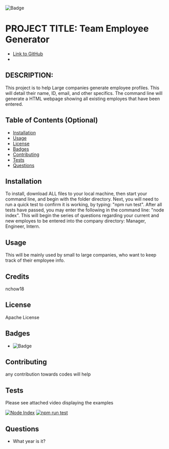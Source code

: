 
![Badge](https://img.shields.io/badge/AWESOME-COOL-red.svg)

# PROJECT TITLE: Team Employee Generator

* [Link to GitHub](https://github.com/nchow18)
* [Email]: (mailto:emailme@nathanchow.ca)

## DESCRIPTION:

This project is to help Large companies generate employee profiles.  This will detail their name, ID, email, and other specifics.  The command line will generate a HTML webpage showing all existing employes that have been entered.

## Table of Contents (Optional)

* [Installation](#installation)
* [Usage](#usage)
* [License](#license)
* [Badges](#badges)
* [Contributing](#contribute)
* [Tests](#tests)
* [Questions](#questions)

## Installation

To install, download ALL files to your local machine, then start your command line, and begin with the folder directory.  Next, you will need to run a quick test to confirm it is working, by typing: "npm run test".  After all tests have passed, you  may enter the following in the command line: "node index".  This will begin the series of questions regarding your current and new employes to be entered into the company directory: Manager, Engineer, Intern.

## Usage

This will be mainly used by small to large companies, who want to keep track of their employee info.

## Credits

nchow18

## License

Apache License 

## Badges

* ![Badge](https://img.shields.io/badge/AWESOME-COOL-red.svg)

## Contributing

any contribution towards codes will help

## Tests

Please see attached video displaying the examples

[![Node Index](http://img.youtube.com/vi/gyT9chQkWUY/0.jpg)](http://www.youtube.com/watch?v=gyT9chQkWUY "")
[![npm run test](http://img.youtube.com/vi/Zxs5ktDVy3U/0.jpg)](http://www.youtube.com/watch?v=Zxs5ktDVy3U "")


## Questions


* What year is it?

    

    